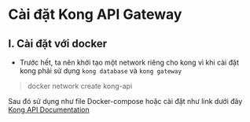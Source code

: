 # Cài đặt Kong API Gateway

## I. Cài đặt với docker

- Trước hết, ta nên khởi tạo một network riêng cho kong vì khi cài đặt kong phải sử dụng `kong database` và `kong gateway`

> docker network create kong-api


Sau đó sử dụng như file Docker-compose hoặc cài đặt như link dưới đây [Kong API Documentation](https://docs.konghq.com/gateway/latest/)